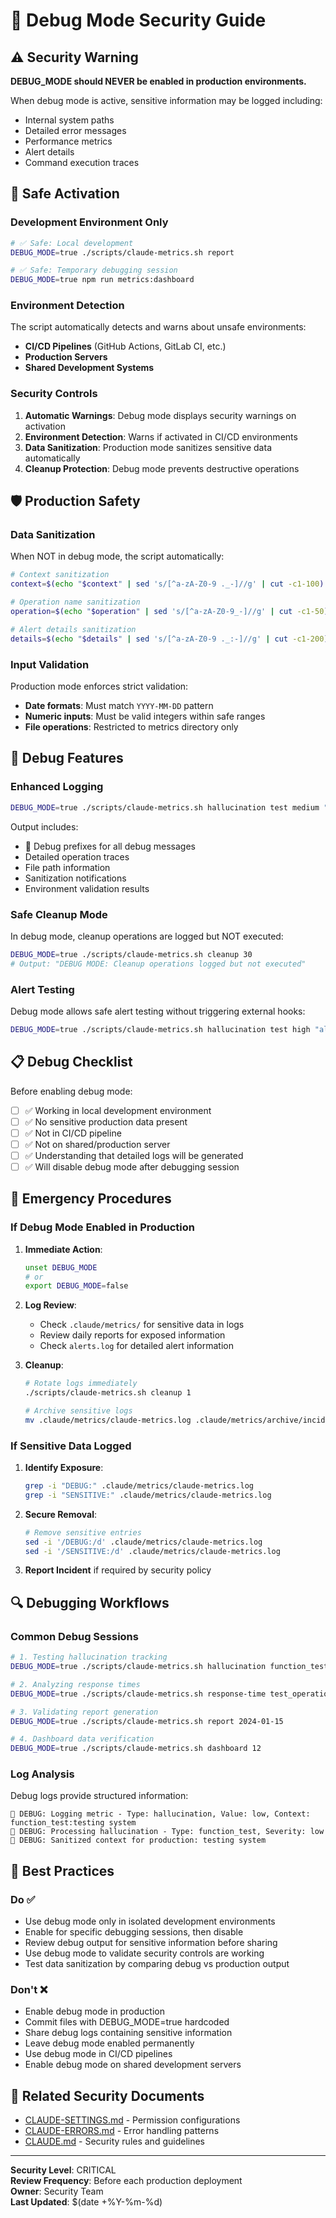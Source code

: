 # 🐛 Debug Mode Security Guide

## ⚠️ Security Warning

**DEBUG_MODE should NEVER be enabled in production environments.**

When debug mode is active, sensitive information may be logged including:
- Internal system paths
- Detailed error messages
- Performance metrics
- Alert details
- Command execution traces

## 🔐 Safe Activation

### Development Environment Only

```bash
# ✅ Safe: Local development
DEBUG_MODE=true ./scripts/claude-metrics.sh report

# ✅ Safe: Temporary debugging session
DEBUG_MODE=true npm run metrics:dashboard
```

### Environment Detection

The script automatically detects and warns about unsafe environments:

- **CI/CD Pipelines** (GitHub Actions, GitLab CI, etc.)
- **Production Servers** 
- **Shared Development Systems**

### Security Controls

1. **Automatic Warnings**: Debug mode displays security warnings on activation
2. **Environment Detection**: Warns if activated in CI/CD environments
3. **Data Sanitization**: Production mode sanitizes sensitive data automatically
4. **Cleanup Protection**: Debug mode prevents destructive operations

## 🛡️ Production Safety

### Data Sanitization

When NOT in debug mode, the script automatically:

```bash
# Context sanitization
context=$(echo "$context" | sed 's/[^a-zA-Z0-9 ._-]//g' | cut -c1-100)

# Operation name sanitization  
operation=$(echo "$operation" | sed 's/[^a-zA-Z0-9_-]//g' | cut -c1-50)

# Alert details sanitization
details=$(echo "$details" | sed 's/[^a-zA-Z0-9 ._:-]//g' | cut -c1-200)
```

### Input Validation

Production mode enforces strict validation:

- **Date formats**: Must match `YYYY-MM-DD` pattern
- **Numeric inputs**: Must be valid integers within safe ranges
- **File operations**: Restricted to metrics directory only

## 🔧 Debug Features

### Enhanced Logging

```bash
DEBUG_MODE=true ./scripts/claude-metrics.sh hallucination test medium "debug session"
```

Output includes:
- 🐛 Debug prefixes for all debug messages
- Detailed operation traces
- File path information
- Sanitization notifications
- Environment validation results

### Safe Cleanup Mode

In debug mode, cleanup operations are logged but NOT executed:

```bash
DEBUG_MODE=true ./scripts/claude-metrics.sh cleanup 30
# Output: "DEBUG MODE: Cleanup operations logged but not executed"
```

### Alert Testing

Debug mode allows safe alert testing without triggering external hooks:

```bash
DEBUG_MODE=true ./scripts/claude-metrics.sh hallucination test high "alert test"
```

## 📋 Debug Checklist

Before enabling debug mode:

- [ ] ✅ Working in local development environment
- [ ] ✅ No sensitive production data present
- [ ] ✅ Not in CI/CD pipeline
- [ ] ✅ Not on shared/production server
- [ ] ✅ Understanding that detailed logs will be generated
- [ ] ✅ Will disable debug mode after debugging session

## 🚨 Emergency Procedures

### If Debug Mode Enabled in Production

1. **Immediate Action**:
   ```bash
   unset DEBUG_MODE
   # or
   export DEBUG_MODE=false
   ```

2. **Log Review**:
   - Check `.claude/metrics/` for sensitive data in logs
   - Review daily reports for exposed information
   - Check `alerts.log` for detailed alert information

3. **Cleanup**:
   ```bash
   # Rotate logs immediately
   ./scripts/claude-metrics.sh cleanup 1
   
   # Archive sensitive logs
   mv .claude/metrics/claude-metrics.log .claude/metrics/archive/incident-$(date +%Y%m%d).log
   ```

### If Sensitive Data Logged

1. **Identify Exposure**:
   ```bash
   grep -i "DEBUG:" .claude/metrics/claude-metrics.log
   grep -i "SENSITIVE:" .claude/metrics/claude-metrics.log
   ```

2. **Secure Removal**:
   ```bash
   # Remove sensitive entries
   sed -i '/DEBUG:/d' .claude/metrics/claude-metrics.log
   sed -i '/SENSITIVE:/d' .claude/metrics/claude-metrics.log
   ```

3. **Report Incident** if required by security policy

## 🔍 Debugging Workflows

### Common Debug Sessions

```bash
# 1. Testing hallucination tracking
DEBUG_MODE=true ./scripts/claude-metrics.sh hallucination function_test low "testing system"

# 2. Analyzing response times
DEBUG_MODE=true ./scripts/claude-metrics.sh response-time test_operation 1234567890.123

# 3. Validating report generation
DEBUG_MODE=true ./scripts/claude-metrics.sh report 2024-01-15

# 4. Dashboard data verification
DEBUG_MODE=true ./scripts/claude-metrics.sh dashboard 12
```

### Log Analysis

Debug logs provide structured information:

```
🐛 DEBUG: Logging metric - Type: hallucination, Value: low, Context: function_test:testing system
🐛 DEBUG: Processing hallucination - Type: function_test, Severity: low
🐛 DEBUG: Sanitized context for production: testing system
```

## 📖 Best Practices

### Do ✅

- Use debug mode only in isolated development environments
- Enable for specific debugging sessions, then disable
- Review debug output for sensitive information before sharing
- Use debug mode to validate security controls are working
- Test data sanitization by comparing debug vs production output

### Don't ❌

- Enable debug mode in production
- Commit files with DEBUG_MODE=true hardcoded
- Share debug logs containing sensitive information
- Leave debug mode enabled permanently
- Use debug mode in CI/CD pipelines
- Enable debug mode on shared development servers

## 🔗 Related Security Documents

- [CLAUDE-SETTINGS.md](../.claude/CLAUDE-SETTINGS.md) - Permission configurations
- [CLAUDE-ERRORS.md](../.claude/CLAUDE-ERRORS.md) - Error handling patterns
- [CLAUDE.md](../.claude/CLAUDE.md) - Security rules and guidelines

---

**Security Level**: CRITICAL  
**Review Frequency**: Before each production deployment  
**Owner**: Security Team  
**Last Updated**: $(date +%Y-%m-%d)